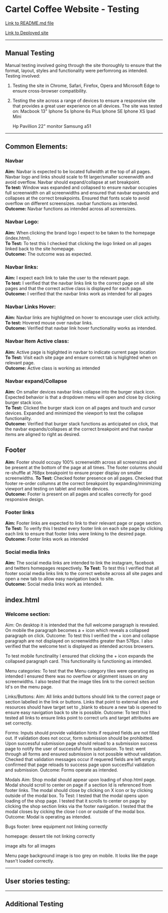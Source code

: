 # Cartel Coffee Website - Testing

[Link to README.md file](README.md)

[Link to Deployed site](https://nickassafkirk.github.io/Cartel-Coffee/index.html)

---

## Manual Testing

Manual testing involved going through the site thoroughly to ensure that the format, layout, styles and functionality were perfomrong as intended. 
Testing involved: 
1. Testing the site in Chrome, Safari, Firefox, Opera and Microsoft Edge to ensure cross-browser compatibility.
2. Testing the site across a range of devices to ensure a responsive site that provides a great user experience on all devices.
   The site was tested on: 
   Macbook 13"
   Iphone 5s
   Iphone 6s Plus
   Iphone SE
   Iphone XS
   Ipad Mini

   Hp Pavillion 22" monitor
   Samsung a51




---

## Common Elements:

### Navbar 
**Aim:** Navbar is expected to be located fullwidth at the top of all pages. Navbar logo and links should scale to fit larger/smaller screenwidth and 
avoid overflow. Navbar should expand/collapse at set breakpoint.    
**To test:** Window was expanded and collapsed to ensure navbar occupies full screenwidth on all screenwidths and ensured that navbar expands and collapses at the correct breakpoints. Ensured that fonts scale to avoid overflow on different screensizes. 
navbar functions as intended.   
**Outcome:** Navbar functions as intended across all screensizes. 



 ### Navbar Logo:
 
 **Aim:** When clicking the brand logo I expect to be taken to the homepage (index.html).   
 **To Test:** To test this I checked that clicking the logo linked on all pages linked back to the site homepage.   
 **Outcome:** The outcome was as expected. 

 ### Navbar links: 
 **Aim:** I expect each link to take the user to the relevant page.  
 **To test:** I verified that the navbar links link to the correct page on all site pages and that the correct active class is displayed for each page.     
 **Outcome:** I verified that the navbar links work as intended for all pages 

### Navbar Links Hover:
**Aim:** Navbar links are highlighted on hover to encourage user click activity.    
**To test:** Hovered mouse over navbar links.                 
**Outcome:** Verified that navbar link hover functionality works as intended.

### Navbar Item Active class: 
**Aim:** Active page is higlighted in navbar to indicate current page location  
**To Test:** Visit each site page and ensure correct tab is higlighted when on relevant page.   
**Outcome:** Active class is working as intended    

 ### Navbar expand/Collapse
 **Aim:** On smaller devices navbar links collapse into the burger stack icon. Expected behavior is that a dropdown menu will open and close by clicking burger stack icon.       
 **To Test:** Clicked the burger stack icon on all pages and touch and cursor devices. Expanded and minimized the viewport to test the collapse functionality.       
 **Outcome:** Verified that burger stack functions as anticipated on click, that the navbar expands/collapses at the correct breakpoint and that navbar items are aligned to right as desired.     
 
 ## Footer

 **Aim:** Footer should occupy 100% screenwidth across all screensizes and be present at the bottom of the page at all times.
 The footer columns should re-shuffle at 768px breakpoint to ensure proper display on smaller screenwidths. 
 **To Test:** Checked footer presence on all pages. Checked that footer re-order collumns at the correct breakpoint by expanding/minimizing viewport and testing on tablet and mobile devices.  
 **Outcome:** Footer is present on all pages and scalles correctly for good responsive design. 

 ### Footer links
 **Aim:** Footer links are expected to link to their relevant page or page section.
 **To Test:** To verify this I tested every footer link on each site page by clicking each link to ensure that footer links were linking to the desired page. 
 **Outcome:** Footer links work as intended

 ### Social media links
 **Aim:** The social media links are intended to link the instagram, facebook and twitters homepages respectively. 
 **To Test:** To test this I verified that all footer social media links link to the correct website across all site pages and open a new tab to allow easy navigation back to site.     
 **Outcome:** Social media links work as intended.

## index.html

 ### Welcome section: 
 Aim: On desktop it is intended that the full welcome paragraph is revealed. On mobile the paragraph becomes a + icon which reveals a collapsed paragraph on click. 
 Outcome: To test this I verified the + icon and collapse paragraph are not displayed on screenwidths greater than 576px. I also verified that the welcome text is 
 displayed as intended across browsers. 

 To test mobile functinality I ensured that clicking the + icon expands the collapsed paragraph card. This functionality is functioning as intended. 

 Menu categories:
 To test that the Menu category tiles were operating as intended I ensured there was no overflow or alignment issues on any screenwidths. 
 I also tested that the image tiles link to the correct section Id's on the menu page. 

 Links/Buttons:
 Aim: All links andd buttons should link to the correct page or section labelled in the link or buttons. Links that point to external sites and resources 
 should have target set to _blank to ebsure a new tab is opened to ensure easy navigation back to site is possible. 
 Outcome: To test this I tested all links to ensure links point to correct urls and target attributes are set correctly. 

 Forms:
 Inputs should provide validation hints if required fields are not filled out. If validation does not occur, form submission should be prohibitted. 
 Upon successful submission page should reload to a submission success page to notify the user of successful form submission. 
 To test: went through all forms and ensured submission is not possible without validation. 
 Checked that validation messages occur if requered fields are left empty. 
 confirmed that page reloads to success page upon succesfful validation and submission.
 Outcome: Forms operate as intended. 

 Modals
 Aim: Shop modal should appear upon loading of shop.html page. Modal should scroll to center on page if a section Id is referenced from footer links.
 The modal should close by clicking on X icon or by clicking outside of the modal box. 
 To Test: I tested that the modal opens upon loading of the shop page. I tested that it scrolls to center on page by clicking the shop section links via the footer navigation. 
 I tested that the modal closes by cicking the close I con or outside of the modal box.
 Outcome: Modal is operating as intended.

 Bugs
footer: brew equipment not linking correctly

homepage: dessert tile not linking correctly

image alts for all images

Menu page background image is too grey on mobile. It looks like the page hasn't loaded correctly. 

--- 

## User stories testing: 

---

## Additional Testing